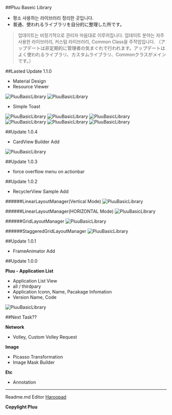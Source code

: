 ##Pluu Baseic Library

  - 평소 사용하는 라이브러리 정리한 곳입니다.
  - 普通、使われるライブラリを自分的に整理した所です。

> 업데이트는 비정기적으로 관리자 마음대로 이루어집니다. 업데이트 분야는 자주 사용한 라이브러리, 커스텀 라이브러리, Common Class을 주작업입니다.
> （アップデートは非定期的に管理者の気まぐれで行われます。アップデートはよく使われるライブラリ、カスタムライブラリ、Commonクラスがメインです。）

##Lasted Update 1.1.0
 * Material Design
 * Resource Viewer

![PluuBasicLibrary](/screenshots/ResourceViewer.png)
![PluuBasicLibrary](/screenshots/ResourceViewer2.png)

 * Simple Toast

![PluuBasicLibrary](/screenshots/SimpleToast.png)
![PluuBasicLibrary](/screenshots/SimpleToast_Black.png)
![PluuBasicLibrary](/screenshots/SimpleToast_Blue.png)
![PluuBasicLibrary](/screenshots/SimpleToast_Gray.png)
![PluuBasicLibrary](/screenshots/SimpleToast_Green.png)
![PluuBasicLibrary](/screenshots/SimpleToast_Red.png)

##Update 1.0.4

 * CardView Builder Add

![PluuBasicLibrary](/screenshots/cardview.png)

##Update 1.0.3

 * force overflow menu on actionbar

##Update 1.0.2

 * RecyclerView Sample Add

######LinearLayoutManager(Vertical Mode)
![PluuBasicLibrary](/screenshots/RecyclerView_VLinear.png)

######LinearLayoutManager(HORIZONTAL Mode)
![PluuBasicLibrary](/screenshots/RecyclerView_HLinear.png)

######GridLayoutManager
![PluuBasicLibrary](/screenshots/RecyclerView_Grid.png)

######StaggeredGridLayoutManager
![PluuBasicLibrary](/screenshots/RecyclerView_StaggeredGrid.png)

##Update 1.0.1

 * FrameAnimator Add

##Update 1.0.0

 **Pluu - Application List**
 * Application List View
 * all / thirdpary
 * Application Iconn, Name, Pacakage Infomation
 * Version Name, Code
  
![PluuBasicLibrary](/screenshots/AppInfo.png)

##Next Task??

**Network**
* Volley, Custom Volley Request

**Image**
* Picasso Transformation
* Image Mask Builder

**Etc**
* Annotation


* * *

Readme.md Editor [Haroopad](http://pad.haroopress.com/)

**Copylight Pluu**
